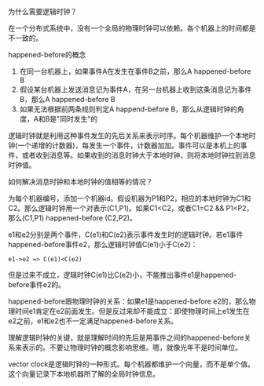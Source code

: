 为什么需要逻辑时钟？

在一个分布式系统中，没有一个全局的物理时钟可以依赖。各个机器上的时间都是不一致的。

happened-before的概念

1. 在同一台机器上，如果事件A在发生在事件B之前，那么A happened-before B
2. 假设某台机器上发送消息记为事件A，在另一台机器上收到这条消息记为事件B，那么A happened-before B
3. 如果无法根据前两条规则判定A happend-before B，那么从逻辑时钟的角度，A和B是"同时发生"的

逻辑时钟就是利用这种事件发生的先后关系来表示时序。每个机器维护一个本地时钟(一个递增的计数器)，每发生一个事件，计数器加加。事件可以是本机上的事件，或者收到消息等。如果收到的消息时钟大于本地时钟，则将本地时钟拉到消息时钟值。

如何解决消息时钟和本地时钟的值相等的情况？

为每个机器编号，添加一个机器id。假设机器为P1和P2，相应的本地时钟为C1和C2。那么逻辑时钟用一个对表示(C1,P1)。如果C1<C2，或者C1=C2 && P1<P2，那么(C1,P1) happened-before (C2,P2)。

e1和e2分别是两个事件，C(e1)和C(e2)表示事件发生时的逻辑时钟。若e1事件happened-before事件e2，那么逻辑时钟值C(e1)小于C(e2)：

	e1->e2 => C(e1)<C(e2)

但是过来不成立，逻辑时钟C(e1)比C(e2)小，不能推出事件e1是happened-before事件e2的。

happened-before跟物理时钟的关系：如果e1是happened-before e2的，那么物理时间e1肯定在e2前面发生。但是反过来却不能成立：即使物理时间上e1发生在e2之前，e1和e2也不一定满足happened-before关系。

理解逻辑时钟的关键，就是理解时间的先后是用事件之间的happened-before关系来表示的。不要让物理时钟的概念影响思维。嗯，就像光年不是时间单位。

vector clock是逻辑时钟的一种形式。每个机器都维护一个向量，而不是单个值。这个向量记录下本地机器所了解的全局时钟信息。
